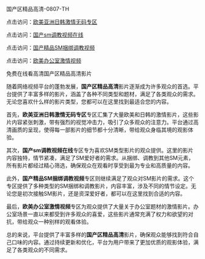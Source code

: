 国产区精品高清-0807-TH

点击访问：<a href="https://heiliaoe8ajia.pages.dev">欧美亚洲日韩激情无码专区</a>

点击访问：<a href="https://heiliaoxqkkct.pages.dev">国产sm调教视频在线</a>

点击访问：<a href="https://heiliaoll4qsx.pages.dev">国产精品SM捆绑调教视频</a>

点击访问：<a href="https://heiliaozj3tjd.pages.dev">欧美办公室激情视频</a>

免费在线看高清国产区精品高清影片

随着网络视频平台的蓬勃发展，**国产区精品高清**影片逐渐成为许多观众的首选。平台提供了丰富多样的影片，涵盖了各种不同类型和题材，满足了各类观众的需求。无论您喜欢什么样的影片类型，您都可以在这里找到最适合您的内容。

首先，**欧美亚洲日韩激情无码专区**专区汇集了大量欧美和日韩的激情影片，这些影片内容紧张刺激，带有强烈的视觉冲击力，吸引了众多观众的注意力。平台通过高清画质的呈现，使得每一部影片的细节都十分清晰，带给观众身临其境的观影体验。

其次，**国产sm调教视频在线**专区专为喜欢SM类型影片的观众提供。这里的影片内容独特，情节紧凑，满足了SM爱好者的需求。从捆绑、调教到其他SM元素，所有影片都经过精心筛选，确保观众在观看时享受到最为专业和高质量的内容。

此外，**国产精品SM捆绑调教视频**专区则继续满足了观众对SM影片的需求。这个专区提供了多种类型的SM捆绑和调教影片，内容丰富，涉及不同的情节设定。无论您是初次接触SM影片，还是资深爱好者，都可以在这里找到合适的内容。

最后，**欧美办公室激情视频**专区为观众提供了大量关于办公室题材的激情影片。办公室场景一直以来都受到许多观众的喜爱，这些影片通常充满了权力和欲望的对抗，带给观众一种别样的观看体验。

总的来说，平台提供了丰富多样的**国产区精品高清**影片，确保观众能够找到符合自己口味的内容。通过持续更新和优化，平台为用户带来了更加优质的观影体验，满足了各类观众的不同需求。

<span style="display:none;">[Canonical link]( https://github.com/lh155141/16674 ）</span>
